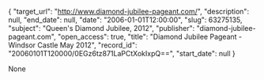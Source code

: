 {
  "target_url": "http://www.diamond-jubilee-pageant.com/", 
  "description": null, 
  "end_date": null, 
  "date": "2006-01-01T12:00:00", 
  "slug": 63275135, 
  "subject": "Queen's Diamond Jubilee, 2012", 
  "publisher": "diamond-jubilee-pageant.com", 
  "open_access": true, 
  "title": "Diamond Jubilee Pageant  - Windsor Castle May 2012", 
  "record_id": "20060101T120000/0EGz6tz871LaPCtXokIxpQ==", 
  "start_date": null
}

None